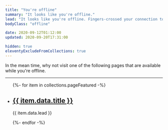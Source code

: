 ```yaml
---
title: "You're offline"
summary: "It looks like you're offline."
lead: "It looks like you're offline. Fingers-crossed your connection to the internet will be sorted out soon."
bodyClass: "offline"

date: 2020-09-12T01:12:00
updated: 2020-09-20T17:31:00

hidden: true
eleventyExcludeFromCollections: true
---
```


In the mean time, why not visit one of the following pages that are available while you're offline.

---

<ul class="[ wrapper flow ] [ no-list ]">
  {%- for item in collections.pageFeatured -%}
    <li>
      <article>
        <h2><a href="{{ item.url | pretty }}">{{ item.data.title }}</a></h2>
        <p>{{ item.data.lead }}</p>
      </article>
    </li>
  {%- endfor -%}
</ul>
